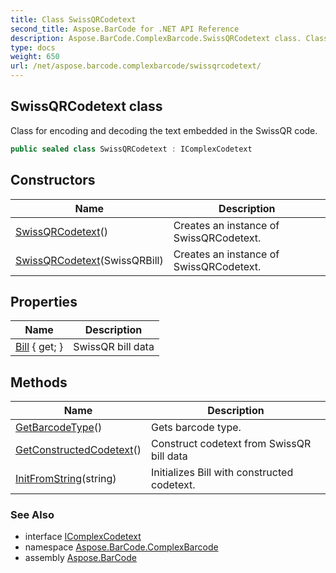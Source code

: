 ```yaml
---
title: Class SwissQRCodetext
second_title: Aspose.BarCode for .NET API Reference
description: Aspose.BarCode.ComplexBarcode.SwissQRCodetext class. Class for encoding and decoding the text embedded in the SwissQR code
type: docs
weight: 650
url: /net/aspose.barcode.complexbarcode/swissqrcodetext/
---
```

## SwissQRCodetext class

Class for encoding and decoding the text embedded in the SwissQR code.

```csharp
public sealed class SwissQRCodetext : IComplexCodetext
```

## Constructors

| Name | Description |
| --- | --- |
| [SwissQRCodetext](swissqrcodetext/#constructor)() | Creates an instance of SwissQRCodetext. |
| [SwissQRCodetext](swissqrcodetext/#constructor_1)(SwissQRBill) | Creates an instance of SwissQRCodetext. |

## Properties

| Name | Description |
| --- | --- |
| [Bill](../../aspose.barcode.complexbarcode/swissqrcodetext/bill/) { get; } | SwissQR bill data |

## Methods

| Name | Description |
| --- | --- |
| [GetBarcodeType](../../aspose.barcode.complexbarcode/swissqrcodetext/getbarcodetype/)() | Gets barcode type. |
| [GetConstructedCodetext](../../aspose.barcode.complexbarcode/swissqrcodetext/getconstructedcodetext/)() | Construct codetext from SwissQR bill data |
| [InitFromString](../../aspose.barcode.complexbarcode/swissqrcodetext/initfromstring/)(string) | Initializes Bill with constructed codetext. |

### See Also

* interface [IComplexCodetext](../icomplexcodetext/)
* namespace [Aspose.BarCode.ComplexBarcode](../../aspose.barcode.complexbarcode/)
* assembly [Aspose.BarCode](../../)


